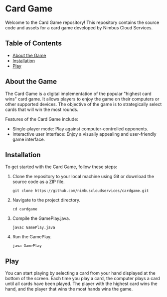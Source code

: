 # Card Game

Welcome to the Card Game repository! This repository contains the source code and assets for a card game developed by Nimbus Cloud Services.

## Table of Contents

- [About the Game](#about-the-game)
- [Installation](#installation)
- [Play](#play)

## About the Game

The Card Game is a digital implementation of the popular "highest card wins" card game. It allows players to enjoy the game on their computers or other supported devices. The objective of the game is to strategically select cards that will win the most rounds.

Features of the Card Game include:
- Single-player mode: Play against computer-controlled opponents.
- Interactive user interface: Enjoy a visually appealing and user-friendly game interface.

## Installation

To get started with the Card Game, follow these steps:

1. Clone the repository to your local machine using Git or download the source code as a ZIP file.
   ```
   git clone https://github.com/nimbuscloudservices/cardgame.git
   ```

2. Navigate to the project directory.
   ```
   cd cardgame
   ```

3. Compile the GamePlay.java. 
   ```
   javac GamePlay.java
   ```
   
4. Run the GamePlay.
   ```
   java GamePlay
   ```

## Play

You can start playing by selecting a card from your hand displayed at the bottom of the screen. Each time you play a card, the computer plays a card until all cards have been played. The player with the highest card wins the hand, and the player that wins the most hands wins the game. 
